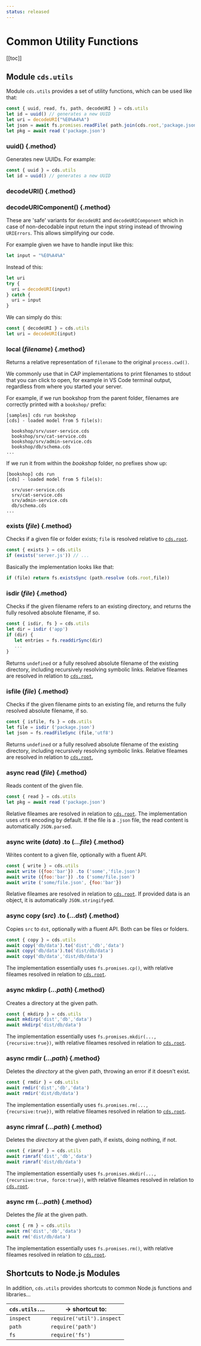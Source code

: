 ```yaml
---
status: released
---
```


# Common Utility Functions



[[toc]]



## Module `cds.utils`

Module `cds.utils` provides a set of utility functions, which can be used like that:

```js
const { uuid, read, fs, path, decodeURI } = cds.utils
let id = uuid() // generates a new UUID
let uri = decodeURI("%E0%A4%A")
let json = await fs.promises.readFile( path.join(cds.root,'package.json'), 'utf8')
let pkg = await read ('package.json')
```





### uuid() {.method}

Generates new UUIDs. For example:

```js
const { uuid } = cds.utils
let id = uuid() // generates a new UUID
```



### decodeURI() {.method}
### decodeURIComponent() {.method}

These are 'safe' variants for `decodeURI` and `decodeURIComponent` which in case of non-decodable input return the input string instead of throwing `URIErrors`. This allows simplifying our code.

For example given we have to handle input like this:
```js
let input = "%E0%A4%A"
```

Instead of this:
```js
let uri
try {
  uri = decodeURI(input)
} catch {
  uri = input
}
```

We can simply do this:
```js
const { decodeURI } = cds.utils
let uri = decodeURI(input)
```



### local (*filename*) {.method}

Returns a relative representation of `filename` to the original `process.cwd()`.

We commonly use that in CAP implementations to print filenames to stdout that you can click to open, for example in VS Code terminal output, regardless from where you started your server.

For example, if we run bookshop from the parent folder, filenames are correctly printed with a `bookshop/` prefix:

```log
[samples] cds run bookshop
[cds] - loaded model from 5 file(s):

  bookshop/srv/user-service.cds
  bookshop/srv/cat-service.cds
  bookshop/srv/admin-service.cds
  bookshop/db/schema.cds
...
```

If we run it from within the *bookshop* folder, no prefixes show up:

```log
[bookshop] cds run
[cds] - loaded model from 5 file(s):

  srv/user-service.cds
  srv/cat-service.cds
  srv/admin-service.cds
  db/schema.cds
...
```



### exists (*file*) {.method}

Checks if a given file or folder exists; `file` is resolved relative to [`cds.root`](cds-facade#cds-root).

```js
const { exists } = cds.utils
if (exists('server.js')) // ...
```

Basically the implementation looks like that:

```js
if (file) return fs.existsSync (path.resolve (cds.root,file))
```



### isdir (*file*) {.method}

Checks if the given filename refers to an existing directory, and returns the fully resolved absolute filename, if so.

```js
const { isdir, fs } = cds.utils
let dir = isdir ('app')
if (dir) {
   let entries = fs.readdirSync(dir)
   ...
}
```

Returns `undefined` or a fully resolved absolute filename of the existing directory, including recursively resolving symbolic links. Relative fileames are resolved in relation to [`cds.root`](cds-facade#cds-root),



### isfile (*file*) {.method}

Checks if the given filename pints to an existing file, and returns the fully resolved absolute filename, if so.

```js
const { isfile, fs } = cds.utils
let file = isdir ('package.json')
let json = fs.readFileSync (file,'utf8')
```

Returns `undefined` or a fully resolved absolute filename of the existing directory, including recursively resolving symbolic links. Relative fileames are resolved in relation to [`cds.root`](cds-facade#cds-root),



### async read (*file*) {.method}

Reads content of the given file.

```js
const { read } = cds.utils
let pkg = await read ('package.json')
```

Relative fileames are resolved in relation to [`cds.root`](cds-facade#cds-root). The implementation uses `utf8` encoding by default. If the file is a `.json` file, the read content is automatically `JSON.parse`d.



### async write (*data*) .to (...*file*) {.method}

Writes content to a given file, optionally with a fluent API.

```js
const { write } = cds.utils
await write ({foo:'bar'}) .to ('some','file.json')
await write ({foo:'bar'}) .to ('some/file.json')
await write ('some/file.json', {foo:'bar'})
```

Relative fileames are resolved in relation to [`cds.root`](cds-facade#cds-root). If provided data is an object, it is automatically `JSON.stringify`ed.



### async copy (*src*) .to (...*dst*) {.method}

Copies `src` to `dst`, optionally with a fluent API. Both can be files or folders.

```js
const { copy } = cds.utils
await copy('db/data').to('dist','db','data')
await copy('db/data').to('dist/db/data')
await copy('db/data','dist/db/data')
```

The implementation essentially uses `fs.promises.cp()`, with relative fileames resolved in relation to [`cds.root`](cds-facade#cds-root).



### async mkdirp (...*path*) {.method}

Creates a directory at the given path.

```js
const { mkdirp } = cds.utils
await mkdirp('dist','db','data')
await mkdirp('dist/db/data')
```

The implementation essentially uses `fs.promises.mkdir(...,{recursive:true})`, with relative fileames resolved in relation to [`cds.root`](cds-facade#cds-root).



### async rmdir (...*path*) {.method}

Deletes the *directory* at the given path, throwing an error if it doesn't exist.

```js
const { rmdir } = cds.utils
await rmdir('dist','db','data')
await rmdir('dist/db/data')
```

The implementation essentially uses `fs.promises.rm(...,{recursive:true})`, with relative fileames resolved in relation to [`cds.root`](cds-facade#cds-root).



### async rimraf (...*path*) {.method}

Deletes the *directory* at the given path, if exists, doing nothing, if not.

```js
const { rimraf } = cds.utils
await rimraf('dist','db','data')
await rimraf('dist/db/data')
```

The implementation essentially uses `fs.promises.mkdir(...,{recursive:true, force:true})`, with relative fileames resolved in relation to [`cds.root`](cds-facade#cds-root).



### async rm (...*path*) {.method}

Deletes the *file* at the given path.

```js
const { rm } = cds.utils
await rm('dist','db','data')
await rm('dist/db/data')
```

The implementation essentially uses `fs.promises.rm()`, with relative fileames resolved in relation to [`cds.root`](cds-facade#cds-root).





## Shortcuts to Node.js Modules

In addition, `cds.utils` provides shortcuts to common Node.js functions and libraries...

| `cds.utils.`... | → shortcut to:            |
| --------------- | ------------------------- |
| `inspect`       | `require('util').inspect` |
| `path`          | `require('path')`         |
| `fs`            | `require('fs')`           |
